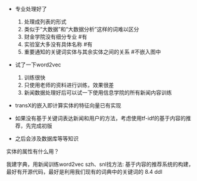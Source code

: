 - 专业处理好了
    1. 处理成列表的形式
    2. 类似于“大数据”和“大数据分析”这样的词难以区分
    3. 财金学院没有细分专业 #有
    4. 实验室大多没有具体名称 #有
    5. 重要通知的关键词实体与其余实体之间的关系 #不嵌入图中

- 试了一下word2vec
    1. 训练很快
    2. 只使用老师的资料进行训练，效果很差
    3. 新闻数据处理好后可以试一下使用信息学院的所有新闻内容训练

- transX的嵌入即计算实体的特征向量已有实现
- 如果没有基于关键词表达新闻和用户的方法，考虑使用tf-idf的基于内容的推荐，先完成初版
- 之后会涉及数据库等等知识

实体的属性有什么用？

我建字典，用新闻训练word2vec
szh、snl找方法: 基于内容的推荐系统的构建，最好有开源代码，最好是利用我们现有的词典中的关键词的
8.4 ddl